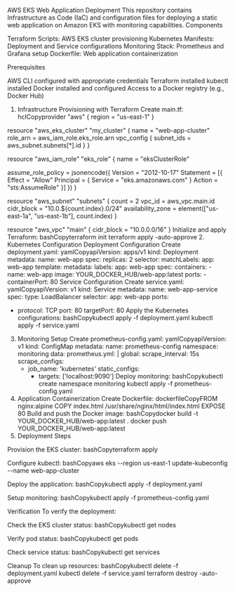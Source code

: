 AWS EKS Web Application Deployment
This repository contains Infrastructure as Code (IaC) and configuration files for deploying a static web application on Amazon EKS with monitoring capabilities.
Components

Terraform Scripts: AWS EKS cluster provisioning
Kubernetes Manifests: Deployment and Service configurations
Monitoring Stack: Prometheus and Grafana setup
Dockerfile: Web application containerization

Prerequisites

AWS CLI configured with appropriate credentials
Terraform installed
kubectl installed
Docker installed and configured
Access to a Docker registry (e.g., Docker Hub)

1. Infrastructure Provisioning with Terraform
Create main.tf:
hclCopyprovider "aws" {
  region = "us-east-1"
}

resource "aws_eks_cluster" "my_cluster" {
  name     = "web-app-cluster"
  role_arn = aws_iam_role.eks_role.arn
  vpc_config {
    subnet_ids = aws_subnet.subnets[*].id
  }
}

resource "aws_iam_role" "eks_role" {
  name = "eksClusterRole"
  
  assume_role_policy = jsonencode({
    Version = "2012-10-17"
    Statement = [{
      Effect = "Allow"
      Principal = { Service = "eks.amazonaws.com" }
      Action = "sts:AssumeRole"
    }]
  })
}

resource "aws_subnet" "subnets" {
  count             = 2
  vpc_id           = aws_vpc.main.id
  cidr_block       = "10.0.${count.index}.0/24"
  availability_zone = element(["us-east-1a", "us-east-1b"], count.index)
}

resource "aws_vpc" "main" {
  cidr_block = "10.0.0.0/16"
}
Initialize and apply Terraform:
bashCopyterraform init
terraform apply -auto-approve
2. Kubernetes Configuration
Deployment Configuration
Create deployment.yaml:
yamlCopyapiVersion: apps/v1
kind: Deployment
metadata:
  name: web-app
spec:
  replicas: 2
  selector:
    matchLabels:
      app: web-app
  template:
    metadata:
      labels:
        app: web-app
    spec:
      containers:
      - name: web-app
        image: YOUR_DOCKER_HUB/web-app:latest
        ports:
        - containerPort: 80
Service Configuration
Create service.yaml:
yamlCopyapiVersion: v1
kind: Service
metadata:
  name: web-app-service
spec:
  type: LoadBalancer
  selector:
    app: web-app
  ports:
  - protocol: TCP
    port: 80
    targetPort: 80
Apply the Kubernetes configurations:
bashCopykubectl apply -f deployment.yaml
kubectl apply -f service.yaml
3. Monitoring Setup
Create prometheus-config.yaml:
yamlCopyapiVersion: v1
kind: ConfigMap
metadata:
  name: prometheus-config
  namespace: monitoring
data:
  prometheus.yml: |
    global:
      scrape_interval: 15s
    scrape_configs:
      - job_name: 'kubernetes'
        static_configs:
          - targets: ['localhost:9090']
Deploy monitoring:
bashCopykubectl create namespace monitoring
kubectl apply -f prometheus-config.yaml
4. Application Containerization
Create Dockerfile:
dockerfileCopyFROM nginx:alpine
COPY index.html /usr/share/nginx/html/index.html
EXPOSE 80
Build and push the Docker image:
bashCopydocker build -t YOUR_DOCKER_HUB/web-app:latest .
docker push YOUR_DOCKER_HUB/web-app:latest
5. Deployment Steps

Provision the EKS cluster:
bashCopyterraform apply

Configure kubectl:
bashCopyaws eks --region us-east-1 update-kubeconfig --name web-app-cluster

Deploy the application:
bashCopykubectl apply -f deployment.yaml

Setup monitoring:
bashCopykubectl apply -f prometheus-config.yaml


Verification
To verify the deployment:

Check the EKS cluster status:
bashCopykubectl get nodes

Verify pod status:
bashCopykubectl get pods

Check service status:
bashCopykubectl get services


Cleanup
To clean up resources:
bashCopykubectl delete -f deployment.yaml
kubectl delete -f service.yaml
terraform destroy -auto-approve
